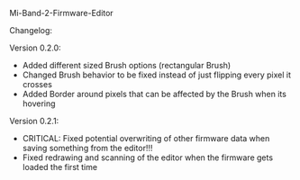 Mi-Band-2-Firmware-Editor

Changelog:

Version 0.2.0:
* Added different sized Brush options (rectangular Brush)
* Changed Brush behavior to be fixed instead of just flipping every pixel it crosses
* Added Border around pixels that can be affected by the Brush when its hovering

Version 0.2.1:
* CRITICAL: Fixed potential overwriting of other firmware data when saving something from the editor!!!
* Fixed redrawing and scanning of the editor when the firmware gets loaded the first time